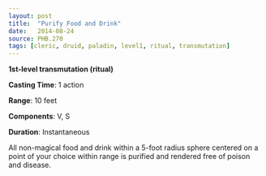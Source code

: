 ```yaml
---
layout: post
title:  "Purify Food and Drink"
date:   2014-08-24
source: PHB.270
tags: [cleric, druid, paladin, level1, ritual, transmutation]
---
```


**1st-level transmutation (ritual)**

**Casting Time**: 1 action

**Range**: 10 feet

**Components**: V, S

**Duration**: Instantaneous

All non-magical food and drink within a 5-foot radius sphere centered on a point of your choice within range is purified and rendered free of poison and disease.
